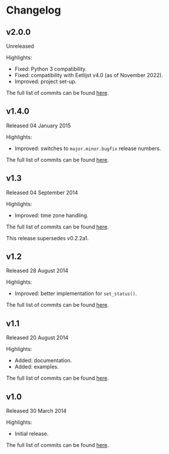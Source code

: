 # Changelog

## v2.0.0
Unreleased

Highlights:
* Fixed: Python 3 compatibility.
* Fixed: compatibility with Eetlijst v4.0 (as of November 2022).
* Improved: project set-up.

The full list of commits can be found [here](https://github.com/basilfx/python-eetlijst/compare/v1.4.0...v2.0.0).

## v1.4.0
Released 04 January 2015

Highlights:
* Improved: switches to `major.minor.bugfix` release numbers.

The full list of commits can be found [here](https://github.com/basilfx/python-eetlijst/compare/v1.3...v1.4.0).

## v1.3
Released 04 September 2014

Highlights:
* Improved: time zone handling.

The full list of commits can be found [here](https://github.com/basilfx/python-eetlijst/compare/v1.2...v1.3).

This release supersedes v0.2.2a1.

## v1.2
Released 28 August 2014

Highlights:
* Improved: better implementation for `set_status()`.

The full list of commits can be found [here](https://github.com/basilfx/python-eetlijst/compare/v1.1...v1.2).

## v1.1
Released 20 August 2014

Highlights:
* Added: documentation.
* Added: examples.

The full list of commits can be found [here](https://github.com/basilfx/python-eetlijst/compare/v1.0...v1.1).

## v1.0
Released 30 March 2014

Highlights:
* Initial release.

The full list of commits can be found [here](https://github.com/basilfx/python-eetlijst/compare/cb60ee983c22e54f7e3c8565196f1c52851b27fc...v1.0).
